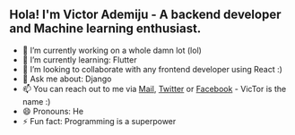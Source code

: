 ## Hola! I'm Victor Ademiju - A backend developer and Machine learning enthusiast.

- 🔭 I’m currently working on a whole damn lot (lol)
- 🌱 I’m currently learning: Flutter
- 👯 I’m looking to collaborate with any frontend developer using React :)
- 💬 Ask me about: Django
- 📫 You can reach out to me via [Mail](mailto:ademijuvictor@gmail.com), [Twitter](https://www.twitter.com/VAdemiju) or [Facebook](https://www.facebook.com) - VicTor is the name :)
- 😄 Pronouns: He
- ⚡ Fun fact: Programming is a superpower

<!--
![Github stats](https://github-readme-stats.vercel.app/api?username=VAdemiju)

![Github stats](https://github-readme-stats.vercel.app/api?username=bossoncode&theme=angolia&show_icons=true)
[![Top Langs](https://github-readme-stats.vercel.app/api/top-langs/?username=bossoncode&show_icons=true)](https://github.com/bossoncode/read-md-stats)-->
